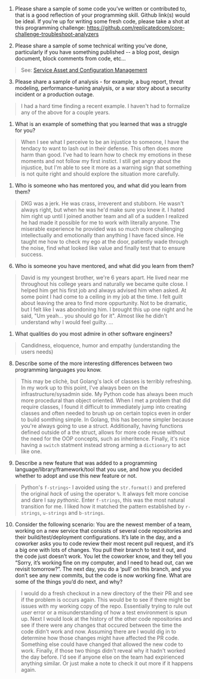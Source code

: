 1. Please share a sample of some code you’ve written or contributed to, that is a good reflection of your programming skill.  Github link(s) would be ideal.  If you're up for writing some fresh code, please take a shot at this programming challenge: https://github.com/replicatedcom/core-challenge-troubleshoot-analyzers

2. Please share a sample of some technical writing you’ve done, particularly if you have something published -- a blog post, design document, block comments from code, etc...
> See: [Service Asset and Configuration Management](./ServiceAssetandConfigurationManagement-161119-2143.pdf)

3. Please share a sample of analysis - for example, a bug report, threat modeling, performance-tuning analysis, or a war story about a security incident or a production outage.
> I had a hard time finding a recent example. I haven't had to formalize any of the above for a couple years.

1. What is an example of something that you learned that was a struggle for you?
> When I see what I perceive to be an injustice to someone, I have the tendacy to want to lash out in their defense. This often does more harm than good. I've had to learn how to check my emotions in these moments and not follow my first instict. I still get angry about the injustice, but I'm able to see it more as a warning sign that something is not quite right and should explore the situation more carefully.

1. Who is someone who has mentored you, and what did you learn from them?
> DKG was a jerk. He was crass, irreverent and stubborn. He wasn't always right, but when he was he'd make sure you knew it. I hated him right up until I joined another team and all of a sudden I realized he had made it possible for me to work with literally anyone. The miserable experience he provided was so much more challenging intellectually and emotionally than anything I have faced since. He taught me how to check my ego at the door, patiently wade through the noise, find what looked like value and finally test that to ensure success. 

6. Who is someone you have mentored, and what did you learn from them?
> David is my youngest brother, we're 6 years apart. He lived near me throughout his college years and naturally we became quite close. I helped him get his first job and always advised him when asked. At some point I had come to a ceiling in my job at the time. I felt guilt about leaving the area to find more oppurtunity. Not to be dramatic, but I felt like I was abondoning him. I brought this up one night and he said, "Um yeah... you should go for it". Almost like he didn't understand why I would feel guilty.
> ...

1. What qualities do you most admire in other software engineers?
> Candidness, eloquence, humor and empathy (understanding the users needs)

8. Describe some of the more interesting differences between two programming languages you know.
> This may be clichè, but Golang's lack of classes is terribly refreshing. In my work up to this point, I've always been on the infrastructure/sysadmin side. My Python code has always been much more procedural than object oriented. When I met a problem that did require classes, I found it difficult to immediately jump into creating classes and often needed to brush up on certain topics even in order to build somthing simple. In Golang, this has become simpler because you're always going to use a struct. Additionally, having functions defined outside of a the struct, allows for more code reuse without the need for the OOP concepts, such as inheritence. Finally, it's nice having a `switch` statment instead strong arming a `dictionary` to act like one. 

9.  Describe a new feature that was added to a programming language/library/framework/tool that you use, and how you decided whether to adopt and use this new feature or not.
> Python's `f-strings`- I avoided using the `str.format()` and prefered the original _hack_ of using the operator `%`. It always felt more concise and dare I say _pythonic_. Enter `f-strings`, this was the most natural transition for me. I liked how it matched the pattern established by `r-strings`, `u-strings` and `b-strings`.

10.  Consider the following scenario:  You are the newest member of a team, working on a new service that consists of several code repositories and their build/test/deployment configurations.  It’s late in the day, and a coworker asks you to code review their most recent pull request, and it’s a big one with lots of changes.  You pull their branch to test it out, and the code just doesn’t work.  You let the coworker know, and they tell you “Sorry, it’s working fine on my computer, and I need to head out, can we revisit tomorrow?”.  The next day, you do a ‘pull’ on this branch, and you don’t see any new commits, but the code is now working fine.  What are some of the things you’d do next, and why?
> I would do a fresh checkout in a new directory of the their PR and see if the problem is occurs again. This would be to see if there might be issues with my working copy of the repo. Essentially trying to rule out _user_ error or a misunderstanding of how a test environment is spun up.
> Next I would look at the history of the other code repositories and see if there were any changes that occured between the time the code didn't work and now. Assuming there are I would dig in to determine how those changes might have affected the PR code. Something else could have changed that allowed the new code to work. 
> Finally, if those two things didn't reveal why it hadn't worked the day before. I'd see if anyone else on the team had expirienced anything similar. Or just make a note to check it out more if it happens again.